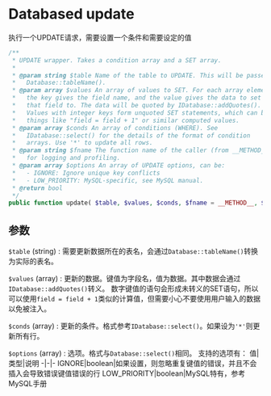 # Databased update

执行一个UPDATE请求，需要设置一个条件和需要设定的值

``` PHP
/**
 * UPDATE wrapper. Takes a condition array and a SET array.
 *
 * @param string $table Name of the table to UPDATE. This will be passed through
 *   Database::tableName().
 * @param array $values An array of values to SET. For each array element,
 *   the key gives the field name, and the value gives the data to set
 *   that field to. The data will be quoted by IDatabase::addQuotes().
 *   Values with integer keys form unquoted SET statements, which can be used for
 *   things like "field = field + 1" or similar computed values.
 * @param array $conds An array of conditions (WHERE). See
 *   IDatabase::select() for the details of the format of condition
 *   arrays. Use '*' to update all rows.
 * @param string $fname The function name of the caller (from __METHOD__),
 *   for logging and profiling.
 * @param array $options An array of UPDATE options, can be:
 *   - IGNORE: Ignore unique key conflicts
 *   - LOW_PRIORITY: MySQL-specific, see MySQL manual.
 * @return bool
 */
public function update( $table, $values, $conds, $fname = __METHOD__, $options = [] );
```

## 参数
`$table` (string)
:   需要更新数据所在的表名，会通过`Database::tableName()`转换为实际的表名。

`$values` (array)
:   更新的数据。键值为字段名，值为数据。其中数据会通过`IDatabase::addQuotes()`转义。
    数字键值的语句会形成未转义的SET语句，所以可以使用`field = field + 1`类似的计算值，但需要小心不要使用用户输入的数据以免被注入。

`$conds` (array)
:   更新的条件。格式参考`IDatabase::select()`。如果设为`'*'`则更新所有行。

`$options` (array)
:   选项。格式与`Database::select()`相同。
    支持的选项有：
    值|类型|说明
    -|-|-
    IGNORE|boolean|如果设置，则忽略重复键值的错误，并且不会插入会导致错误键值错误的行
    LOW_PRIORITY|boolean|MySQL特有，参考MySQL手册

